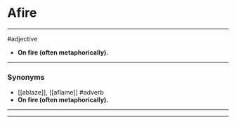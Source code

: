 # Afire
---
#adjective
- **On fire (often metaphorically).**
---
### Synonyms
- [[ablaze]], [[aflame]]
#adverb
- **On fire (often metaphorically).**
---
---
